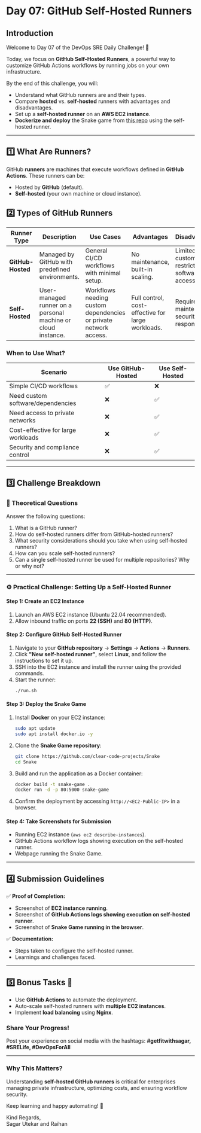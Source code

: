 # Day 07: GitHub Self-Hosted Runners

## Introduction
Welcome to Day 07 of the DevOps SRE Daily Challenge! 🎉

Today, we focus on **GitHub Self-Hosted Runners**, a powerful way to customize GitHub Actions workflows by running jobs on your own infrastructure.

By the end of this challenge, you will:
- Understand what GitHub runners are and their types.
- Compare **hosted** vs. **self-hosted** runners with advantages and disadvantages.
- Set up a **self-hosted runner** on an **AWS EC2 instance**.
- **Dockerize and deploy** the Snake game from [this repo](https://github.com/clear-code-projects/Snake) using the self-hosted runner.

---

## 1️⃣ What Are Runners?

GitHub **runners** are machines that execute workflows defined in **GitHub Actions**. These runners can be:
- Hosted by **GitHub** (default).
- **Self-hosted** (your own machine or cloud instance).


## 2️⃣ Types of GitHub Runners

| Runner Type      | Description | Use Cases | Advantages | Disadvantages |
|-----------------|-------------|-----------|-------------|---------------|
| **GitHub-Hosted** | Managed by GitHub with predefined environments. | General CI/CD workflows with minimal setup. | No maintenance, built-in scaling. | Limited customization, restricted software access. |
| **Self-Hosted** | User-managed runner on a personal machine or cloud instance. | Workflows needing custom dependencies or private network access. | Full control, cost-effective for large workloads. | Requires maintenance, security responsibility. |

### When to Use What?

| Scenario | Use **GitHub-Hosted** | Use **Self-Hosted** |
|----------|---------------------|---------------------|
| Simple CI/CD workflows | ✅ | ❌ |
| Need custom software/dependencies | ❌ | ✅ |
| Need access to private networks | ❌ | ✅ |
| Cost-effective for large workloads | ❌ | ✅ |
| Security and compliance control | ❌ | ✅ |

---

## 3️⃣ Challenge Breakdown

### **📝 Theoretical Questions**
Answer the following questions:
1. What is a GitHub runner?
2. How do self-hosted runners differ from GitHub-hosted runners?
3. What security considerations should you take when using self-hosted runners?
4. How can you scale self-hosted runners?
5. Can a single self-hosted runner be used for multiple repositories? Why or why not?

---

### **⚙️ Practical Challenge: Setting Up a Self-Hosted Runner**

#### **Step 1: Create an EC2 Instance**
1. Launch an AWS EC2 instance (Ubuntu 22.04 recommended).
2. Allow inbound traffic on ports **22 (SSH)** and **80 (HTTP)**.

#### **Step 2: Configure GitHub Self-Hosted Runner**
1. Navigate to your **GitHub repository** → **Settings** → **Actions** → **Runners**.
2. Click **"New self-hosted runner"**, select **Linux**, and follow the instructions to set it up.
3. SSH into the EC2 instance and install the runner using the provided commands.
4. Start the runner:
   ```bash
   ./run.sh
   ```

#### **Step 3: Deploy the Snake Game**
1. Install **Docker** on your EC2 instance:
   ```bash
   sudo apt update
   sudo apt install docker.io -y
   ```
2. Clone the **Snake Game repository**:
   ```bash
   git clone https://github.com/clear-code-projects/Snake
   cd Snake
   ```
3. Build and run the application as a Docker container:
   ```bash
   docker build -t snake-game .
   docker run -d -p 80:5000 snake-game
   ```
4. Confirm the deployment by accessing `http://<EC2-Public-IP>` in a browser.

#### **Step 4: Take Screenshots for Submission**
- Running EC2 instance (`aws ec2 describe-instances`).
- GitHub Actions workflow logs showing execution on the self-hosted runner.
- Webpage running the Snake Game.

---

## 4️⃣ Submission Guidelines

✅ **Proof of Completion:**
- Screenshot of **EC2 instance running**.
- Screenshot of **GitHub Actions logs showing execution on self-hosted runner**.
- Screenshot of **Snake Game running in the browser**.

✅ **Documentation:**
- Steps taken to configure the self-hosted runner.
- Learnings and challenges faced.

---

## 5️⃣ Bonus Tasks 🎯
- Use **GitHub Actions** to automate the deployment.
- Auto-scale self-hosted runners with **multiple EC2 instances**.
- Implement **load balancing** using **Nginx**.

### **Share Your Progress!**
Post your experience on social media with the hashtags: **#getfitwithsagar, #SRELife, #DevOpsForAll**

---

### **Why This Matters?**
Understanding **self-hosted GitHub runners** is critical for enterprises managing private infrastructure, optimizing costs, and ensuring workflow security.

Keep learning and happy automating! 🚀

Kind Regards,  
Sagar Utekar and Raihan
